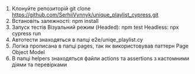 1. Клонуйте репозиторій
  git clone https://github.com/SerhiiVynnyk/unique_playlist_cypress.git
2. Встановіть залежності:
  npm install
3. Запуск тестів
  Візуальний режим (Headed):
    npm test
  Headless:
    npx cypress run
4. Автотести знаходяться в папці e2e/uniqe_playlist.cy
5. Логіка прописана в папці pages, так як використовував паттерн Page Object Model 
6. В папці helpers знаходяться файли actions та assertions з кастомними діями та перевірками
